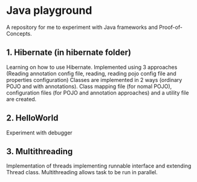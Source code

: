 # Java playground
A repository for me to experiment with Java frameworks and Proof-of-Concepts. 

## 1. Hibernate (in hibernate folder)
Learning on how to use Hibernate. Implemented using 3 approaches (Reading annotation config file, reading, reading pojo config file and properties configuration)  Classes are implemented in 2 ways (ordinary POJO and with annotations). Class mapping file (for nomal POJO), configuration files (for POJO and annotation approaches) and a utility file are created. 

## 2. HelloWorld
Experiment with debugger

## 3. Multithreading 
Implementation of threads implementing runnable interface and extending Thread class. Multithreading allows task to be run in parallel. 

